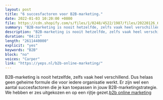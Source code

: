 ```yaml
---
layout: post
title: "6 succesfactoren voor B2B-marketing."
date: 2022-01-03 10:20:00 +0800
file: https://cdn.shopify.com/s/files/1/0248/4522/1987/files/20220126_6.mp3?v=1643165562
summary: "B2B-marketing is nooit hetzelfde, zelfs vaak heel verschillend. Dus helaas geen geheime formule die voor iedere organisatie werkt. Er zijn wel een aantal succesfactoren die je kan toepassen in jouw B2B-marketingstrategie. We hebben er zes uitgekozen en op een rijtje gezet."
description: "B2B-marketing is nooit hetzelfde, zelfs vaak heel verschillend. Dus helaas geen geheime formule die voor iedere organisatie werkt. Er zijn wel een aantal succesfactoren die je kan toepassen in jouw B2B-marketingstrategie. We hebben er zes uitgekozen en op een rijtje gezet.<a href='https://yeps.nl/b2b-online-marketing/'>b2b online marketing</a>"
duration: "04:21"
length: "2611440000"
explicit: "yes"
keywords: "B2B"
block: "no"
voices: "Carper"
link: "https://yeps.nl/b2b-online-marketing/"
---
```


B2B-marketing is nooit hetzelfde, zelfs vaak heel verschillend. Dus helaas geen geheime formule die voor iedere organisatie werkt. Er zijn wel een aantal succesfactoren die je kan toepassen in jouw B2B-marketingstrategie. We hebben er zes uitgekozen en op een rijtje gezet.[b2b online marketing](https://yeps.nl/b2b-online-marketing/)
